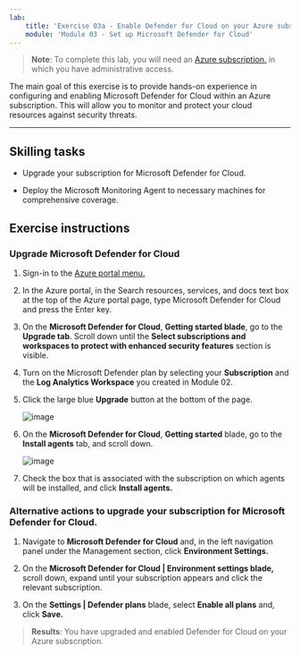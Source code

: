 ```yaml
---
lab:
    title: 'Exercise 03a - Enable Defender for Cloud on your Azure subscription'
    module: 'Module 03 - Set up Microsoft Defender for Cloud'
---
```



>**Note**: To complete this lab, you will need an [Azure subscription.](https://azure.microsoft.com/en-us/free/?azure-portal=true) in which you have administrative access. 


The main goal of this exercise is to provide hands-on experience in configuring and enabling Microsoft Defender for Cloud within an Azure subscription. This will allow you to monitor and protect your cloud resources against security threats. 

---

## Skilling tasks

- Upgrade your subscription for Microsoft Defender for Cloud.
  
- Deploy the Microsoft Monitoring Agent to necessary machines for comprehensive coverage.

## Exercise instructions

### Upgrade Microsoft Defender for Cloud

1. Sign-in to the [Azure portal menu.](https://portal.azure.com/)

2. In the Azure portal, in the Search resources, services, and docs text box at the top of the Azure portal page, type Microsoft Defender for Cloud and press the Enter key.

3. On the **Microsoft Defender for Cloud**, **Getting started blade**, go to the **Upgrade tab**. Scroll down until the **Select subscriptions and workspaces to protect with enhanced security features** section is visible.

4. Turn on the Microsoft Defender plan by selecting your **Subscription** and the **Log Analytics Workspace** you created in Module 02.

5. Click the large blue **Upgrade** button at the bottom of the page.
   
    ![image](https://github.com/MicrosoftLearning/Secure-Azure-services-and-workloads-with-Microsoft-Cloud-Security-Benchmark/assets/91347931/256bd584-b04f-4d5b-81a7-c83dd1af3b4f)
   
6. On the **Microsoft Defender for Cloud**, **Getting started** blade, go to the **Install agents** tab, and scroll down.

    ![image](https://github.com/MicrosoftLearning/Secure-Azure-services-and-workloads-with-Microsoft-Cloud-Security-Benchmark/assets/91347931/8120ec8f-23dc-4636-bc45-b415c7894b8c)

7. Check the box that is associated with the subscription on which agents will be installed, and click **Install agents.**

### Alternative actions to upgrade your subscription for Microsoft Defender for Cloud.

1. Navigate to **Microsoft Defender for Cloud** and, in the left navigation panel under the Management section, click **Environment Settings.**

2. On the **Microsoft Defender for Cloud | Environment settings blade,** scroll down, expand until your subscription appears and click the relevant subscription.

3. On the **Settings | Defender plans** blade, select **Enable all plans** and, click **Save.**

   
> **Results**: You have upgraded and enabled Defender for Cloud on your Azure subscription.
